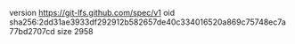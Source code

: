 version https://git-lfs.github.com/spec/v1
oid sha256:2dd31ae3933df292912b582657de40c334016520a869c75748ec7a77bd2707cd
size 2958
